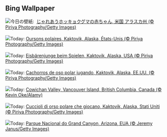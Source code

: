 ## Bing Wallpaper
![](https://www.bing.com/th?id=OHR.PolarBearCubs_JA-JP0012953029_UHD.jpg&w=1000)今日の壁紙: &nbsp;[じゃれあうホッキョクグマの赤ちゃん, 米国 アラスカ州 (© Piriya Photography/Getty Images)](https://www.bing.com/th?id=OHR.PolarBearCubs_JA-JP0012953029_UHD.jpg)
<br><br/>
![](https://www.bing.com/th?id=OHR.PolarBearCubs_FR-FR2914859035_UHD.jpg&w=1000)Today: [Oursons polaires, Kaktovik, Alaska, États-Unis (© Piriya Photography/Getty Images)](https://www.bing.com/th?id=OHR.PolarBearCubs_FR-FR2914859035_UHD.jpg)
<br><br/>
![](https://www.bing.com/th?id=OHR.PolarBearCubs_DE-DE7089509348_UHD.jpg&w=1000)Today: [Eisbärenjunge beim Spielen, Kaktovik, Alaska, USA (© Piriya Photography/Getty Images)](https://www.bing.com/th?id=OHR.PolarBearCubs_DE-DE7089509348_UHD.jpg)
<br><br/>
![](https://www.bing.com/th?id=OHR.PolarBearCubs_ES-ES1868103985_UHD.jpg&w=1000)Today: [Cachorros de oso polar jugando, Kaktovik, Alaska, EE.UU. (© Piriya Photography/Getty Images)](https://www.bing.com/th?id=OHR.PolarBearCubs_ES-ES1868103985_UHD.jpg)
<br><br/>
![](https://www.bing.com/th?id=OHR.MtPrevostDuncan_EN-GB2658572541_UHD.jpg&w=1000)Today: [Cowichan Valley, Vancouver Island, British Columbia, Canada (© Kevin Oke/Alamy)](https://www.bing.com/th?id=OHR.MtPrevostDuncan_EN-GB2658572541_UHD.jpg)
<br><br/>
![](https://www.bing.com/th?id=OHR.PolarBearCubs_IT-IT9998741209_UHD.jpg&w=1000)Today: [Cuccioli di orso polare che giocano, Kaktovik, Alaska, Stati Uniti (© Piriya Photography/Getty Images)](https://www.bing.com/th?id=OHR.PolarBearCubs_IT-IT9998741209_UHD.jpg)
<br><br/>
![](https://www.bing.com/th?id=OHR.GrandCanyonWinter_PT-BR0593676326_UHD.jpg&w=1000)Today: [Parque Nacional do Grand Canyon, Arizona, EUA (© Jeremy Janus/Getty Images)](https://www.bing.com/th?id=OHR.GrandCanyonWinter_PT-BR0593676326_UHD.jpg)
<br><br/>
